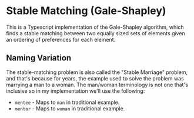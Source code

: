 # Stable Matching (Gale-Shapley)

This is a Typescript implementation of the Gale-Shapley algorithm, which finds
a stable matching between two equally sized sets of elements given an ordering
of preferences for each element.

## Naming Variation

The stable-matching problem is also called the "Stable Marriage" problem, and
that's because for years, the example used to solve the problem was marrying
a man to a woman. The man/woman terminology is not one that's inclusive so
in my implementation we'll use the following:

- `mentee` - Maps to `man` in traditional example.
- `mentor` - Maps to `woman` in traditional example.
